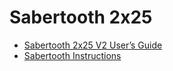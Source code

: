 # Sabertooth 2x25
- [Sabertooth 2x25 V2 User’s Guide](https://drive.google.com/file/d/11W0KxxkFJuqdcLXKuOFXs35YhDPGz6Dd/view)
- [Sabertooth Instructions](https://docs.google.com/document/d/1thKfQ8pKS9dSodEMu87I3uyjAlng5NOWlmXvymN--j0/edit)

